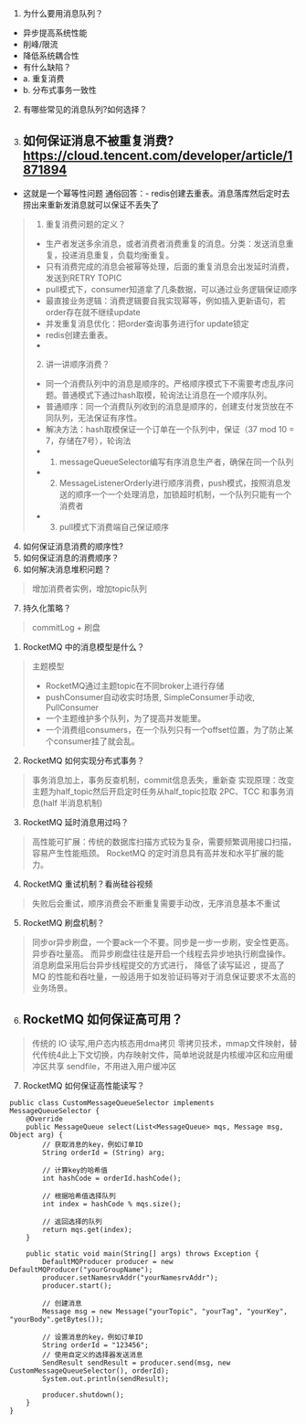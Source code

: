 1. 为什么要用消息队列？
- 异步提高系统性能
- 削峰/限流
- 降低系统耦合性
- 有什么缺陷？
- a. 重复消费
- b. 分布式事务一致性

2. 有哪些常⻅的消息队列?如何选择？
3. ## 如何保证消息不被重复消费? https://cloud.tencent.com/developer/article/1871894
- 这就是一个幂等性问题
通俗回答：- redis创建去重表。消息落库然后定时去捞出来重新发消息就可以保证不丢失了
> 1. 重复消费问题的定义？
> - 生产者发送多余消息，或者消费者消费重复的消息。分类：发送消息重复，投递消息重复，负载均衡重复。
> - 只有消费完成的消息会被幂等处理，后面的重复消息会出发延时消费，发送到RETRY TOPIC
> - pull模式下，consumer知道拿了几条数据，可以通过业务逻辑保证顺序
> - 最直接业务逻辑：消费逻辑要自我实现幂等，例如插入更新语句，若order存在就不继续update
> - 并发重复消息优化：把order查询事务进行for update锁定
> - redis创建去重表。
> - 
> 2. 讲一讲顺序消费？
> - 同一个消费队列中的消息是顺序的。严格顺序模式下不需要考虑乱序问题。普通模式下通过hash取模，轮询法让消息在一个顺序队列。
> - 普通顺序：同一个消费队列收到的消息是顺序的，创建支付发货放在不同队列，无法保证有序性。
> - 解决方法：hash取模保证一个订单在一个队列中，保证（37 mod 10 = 7，存储在7号），轮询法
> - 1. messageQueueSelector编写有序消息生产者，确保在同一个队列
> - 2. MessageListenerOrderly进行顺序消费，push模式，按照消息发送的顺序一个一个处理消息，加锁超时机制，一个队列只能有一个消费者
> - 3. pull模式下消费端自己保证顺序
>

4. 如何保证消息消费的顺序性?
5. 如何保证消息的消费顺序？
6. 如何解决消息堆积问题？
> 增加消费者实例，增加topic队列

7. 持久化策略？
> commitLog + 刷盘





1. RocketMQ 中的消息模型是什么？
> 主题模型
> - RocketMQ通过主题topic在不同broker上进行存储
> - pushConsumer自动收实时场景, SimpleConsumer手动收, PullConsumer
> - 一个主题维护多个队列，为了提高并发能里。
> - 一个消费组consumers，在一个队列只有一个offset位置，为了防止某个consumer挂了就会乱。
2. RocketMQ 如何实现分布式事务？
> 事务消息加上，事务反查机制，commit信息丢失，重新查
> 实现原理：改变主题为half_topic然后开启定时任务从half_topic拉取
> 2PC、TCC 和事务消息(half 半消息机制)

3. RocketMQ 延时消息⽤过吗？
> 高性能可扩展：传统的数据库扫描方式较为复杂，需要频繁调用接口扫描，容易产生性能瓶颈。
> RocketMQ 的定时消息具有高并发和水平扩展的能力。
4. RocketMQ 重试机制？看尚硅谷视频
> 失败后会重试，顺序消费会不断重复需要手动改，无序消息基本不重试
5. RocketMQ 刷盘机制？
> 同步or异步刷盘，一个要ack一个不要。同步是一步一步刷，安全性更高。异步吞吐量高。
> 而异步刷盘往往是开启一个线程去异步地执行刷盘操作。消息刷盘采用后台异步线程提交的方式进行， 
> 降低了读写延迟 ，提高了 MQ 的性能和吞吐量，一般适用于如发验证码等对于消息保证要求不太高的业务场景。
6. ## RocketMQ 如何保证⾼可⽤？
> 传统的 IO 读写,用户态内核态用dma拷贝
> 零拷贝技术，mmap文件映射，替代传统4此上下文切换，内存映射文件，简单地说就是内核缓冲区和应用缓冲区共享
> sendfile，不用进入用户缓冲区

7. RocketMQ 如何保证⾼性能读写？


```agsl
public class CustomMessageQueueSelector implements MessageQueueSelector {
    @Override
    public MessageQueue select(List<MessageQueue> mqs, Message msg, Object arg) {
        // 获取消息的key，例如订单ID
        String orderId = (String) arg;

        // 计算key的哈希值
        int hashCode = orderId.hashCode();

        // 根据哈希值选择队列
        int index = hashCode % mqs.size();

        // 返回选择的队列
        return mqs.get(index);
    }
    
    public static void main(String[] args) throws Exception {
        DefaultMQProducer producer = new DefaultMQProducer("yourGroupName");
        producer.setNamesrvAddr("yourNamesrvAddr");
        producer.start();

        // 创建消息
        Message msg = new Message("yourTopic", "yourTag", "yourKey", "yourBody".getBytes());

        // 设置消息的key，例如订单ID
        String orderId = "123456";
        // 使用自定义的选择器发送消息
        SendResult sendResult = producer.send(msg, new CustomMessageQueueSelector(), orderId);
        System.out.println(sendResult);

        producer.shutdown();
    }
}

```